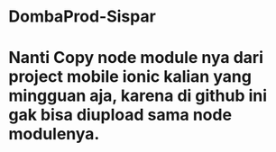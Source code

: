 # DombaProd-Sispar
# Nanti Copy node module nya dari project mobile ionic kalian yang mingguan aja, karena di github ini gak bisa diupload sama node modulenya.
